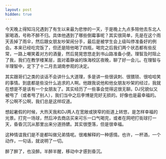 ```yaml
---
layout: post
hidden: true
---
```

今天晚上得知冯兄遇到了有生以来最为悲惨的一天，于是晚上九点多陪他去东北人家喝酒，号称不醉不归。具体他遇到了哪些倒霉事呢？其实很简单，先是在这个雨天丢掉了雨伞，然后跟女朋友吵架闹分手，最后是被学生会上级叫停准备好的例会。本来已经吃完饭了，但还是陪他喝了四瓶，喝完之后我们两个状态都有些反常，一路上嘲笑着对方的酒量，然后晃晃悠悠走到书山路准备小便。理智及时阻止了我，我们在教学楼某层，面对着静谧的珠海校区夜晚，聊了好一会儿。在理智与半理智中，定下了十二月去湖南参观的决定。
          
其实跟哥们之类的谈话不会讲什么大道理，多是讲一些很讽刺、很猥琐、很哈哈笑的事情。到底都是些没什么追求的人啊。他跟我说他和他女朋友吵架的经过，我就在想是不是该有一个女朋友了。其实经历了一些事会觉得这很无聊。DJ兄貌似又被甩了（或者甩了别人），我们当中之后李博是完好无损的。好像也是最幸福的。不公啊不公啊，我们总是这样叹道。
          
想起暑假的时候，大热天我和DJ两人在宽敞或狭窄的街道上转悠，是怎样幸福的光景。打完一场球，然后冲去商店买来可乐一口气喝完，或者在网吧打街球打一天，昏昏沉沉从那里出来分道扬镳。其实很堕落，但是很幸福。
          
这种情谊我们是不是都叫做兄弟情呢。很难解释的一种感情。也许，一杯酒，一个动作，一句话，就说明了一切。
         
醉了醉了，也没醉。半醉半醒，移动中才感到昏沉。